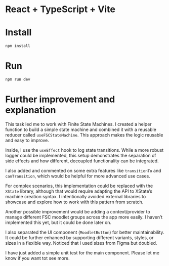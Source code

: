 # React + TypeScript + Vite

# Install

```
npm install
```

# Run

```
npm run dev
```

# Further improvement and explanation

This task led me to work with Finite State Machines.
I created a helper function to build a simple state machine and combined it with a reusable reducer called `useFSCStateMachine`. This approach makes the logic reusable and easy to improve.

Inside, I use the `useEffect` hook to log state transitions. While a more robust logger could be implemented, this setup demonstrates the separation of side effects and how different, decoupled functionality can be integrated.

I also added and commented on some extra features like `transitionTo` and `canTransition`, which would be helpful for more advanced use cases.

For complex scenarios, this implementation could be replaced with the `XState` library, although that would require adapting the API to XState’s machine creation syntax. I intentionally avoided external libraries to showcase and explore how to work with this pattern from scratch.

Another possible improvement would be adding a context/provider to manage different FSC moodlet groups across the app more easily. I haven’t implemented this yet, but it could be done later on.

I also separated the UI component (`MoodletButton`) for better maintainability. It could be further enhanced by supporting different variants, styles, or sizes in a flexible way.
Noticed that i used sizes from Figma but doubled.

I have just added a simple unit test for the main component. Please let me know if you want tot see more.
